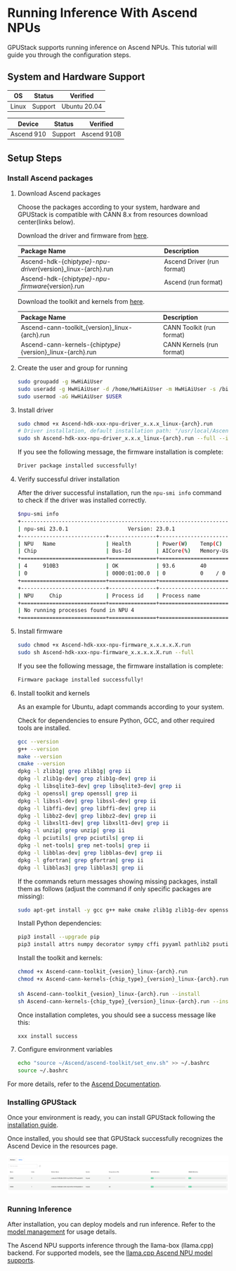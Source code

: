 # Running Inference With Ascend NPUs

GPUStack supports running inference on Ascend NPUs. This tutorial will guide you through the configuration steps.

## System and Hardware Support

| OS    | Status  | Verified     |
| ----- | ------- | ------------ |
| Linux | Support | Ubuntu 20.04 |

| Device     | Status  | Verified    |
| ---------- | ------- | ----------- |
| Ascend 910 | Support | Ascend 910B |

## Setup Steps

### Install Ascend packages

1. Download Ascend packages

   Choose the packages according to your system, hardware and GPUStack is compatible with CANN 8.x from resources download center(links below).

   Download the driver and firmware from [here](https://www.hiascend.com/hardware/firmware-drivers/community).

   | Package Name                                                  | Description                |
   | ------------------------------------------------------------- | -------------------------- |
   | Ascend-hdk-{chip*type}-npu-driver*{version}\_linux-{arch}.run | Ascend Driver (run format) |
   | Ascend-hdk-{chip*type}-npu-firmware*{version}.run             | Ascend (run format)        |

   Download the toolkit and kernels from [here](https://www.hiascend.com/zh/developer/download/community/result?module=cann).

   | Package Name                                                | Description               |
   | ----------------------------------------------------------- | ------------------------- |
   | Ascend-cann-toolkit\_{version}\_linux-{arch}.run            | CANN Toolkit (run format) |
   | Ascend-cann-kernels-{chip*type}*{version}\_linux-{arch}.run | CANN Kernels (run format) |

2. Create the user and group for running

   ```bash
   sudo groupadd -g HwHiAiUser
   sudo useradd -g HwHiAiUser -d /home/HwHiAiUser -m HwHiAiUser -s /bin/bash
   sudo usermod -aG HwHiAiUser $USER
   ```

3. Install driver

   ```bash
   sudo chmod +x Ascend-hdk-xxx-npu-driver_x.x.x_linux-{arch}.run
   # Driver installation, default installation path: "/usr/local/Ascend"
   sudo sh Ascend-hdk-xxx-npu-driver_x.x.x_linux-{arch}.run --full --install-for-all
   ```

   If you see the following message, the firmware installation is complete:

   ```bash
   Driver package installed successfully!
   ```

4. Verify successful driver installation

   After the driver successful installation, run the `npu-smi info` command to check if the driver was installed correctly.

   ```bash
   $npu-smi info
   +------------------------------------------------------------------------------------------------+
   | npu-smi 23.0.1                   Version: 23.0.1                                               |
   +---------------------------+---------------+----------------------------------------------------+
   | NPU   Name                | Health        | Power(W)    Temp(C)           Hugepages-Usage(page)|
   | Chip                      | Bus-Id        | AICore(%)   Memory-Usage(MB)  HBM-Usage(MB)        |
   +===========================+===============+====================================================+
   | 4     910B3               | OK            | 93.6        40                0    / 0             |
   | 0                         | 0000:01:00.0  | 0           0    / 0          3161 / 65536         |
   +===========================+===============+====================================================+
   +---------------------------+---------------+----------------------------------------------------+
   | NPU     Chip              | Process id    | Process name             | Process memory(MB)      |
   +===========================+===============+====================================================+
   | No running processes found in NPU 4                                                            |
   +===========================+===============+====================================================+
   ```

5. Install firmware

   ```bash
   sudo chmod +x Ascend-hdk-xxx-npu-firmware_x.x.x.x.X.run
   sudo sh Ascend-hdk-xxx-npu-firmware_x.x.x.x.X.run --full
   ```

   If you see the following message, the firmware installation is complete:

   ```bash
   Firmware package installed successfully!
   ```

6. Install toolkit and kernels

   As an example for Ubuntu, adapt commands according to your system.

   Check for dependencies to ensure Python, GCC, and other required tools are installed.

   ```bash
   gcc --version
   g++ --version
   make --version
   cmake --version
   dpkg -l zlib1g| grep zlib1g| grep ii
   dpkg -l zlib1g-dev| grep zlib1g-dev| grep ii
   dpkg -l libsqlite3-dev| grep libsqlite3-dev| grep ii
   dpkg -l openssl| grep openssl| grep ii
   dpkg -l libssl-dev| grep libssl-dev| grep ii
   dpkg -l libffi-dev| grep libffi-dev| grep ii
   dpkg -l libbz2-dev| grep libbz2-dev| grep ii
   dpkg -l libxslt1-dev| grep libxslt1-dev| grep ii
   dpkg -l unzip| grep unzip| grep ii
   dpkg -l pciutils| grep pciutils| grep ii
   dpkg -l net-tools| grep net-tools| grep ii
   dpkg -l libblas-dev| grep libblas-dev| grep ii
   dpkg -l gfortran| grep gfortran| grep ii
   dpkg -l libblas3| grep libblas3| grep ii
   ```

   If the commands return messages showing missing packages, install them as follows (adjust the command if only specific packages are missing):

   ```bash
   sudo apt-get install -y gcc g++ make cmake zlib1g zlib1g-dev openssl libsqlite3-dev libssl-dev libffi-dev libbz2-dev libxslt1-dev unzip pciutils net-tools libblas-dev gfortran libblas3
   ```

   Install Python dependencies:

   ```bash
   pip3 install --upgrade pip
   pip3 install attrs numpy decorator sympy cffi pyyaml pathlib2 psutil protobuf scipy requests absl-py wheel typing_extensions
   ```

   Install the toolkit and kernels:

   ```bash
   chmod +x Ascend-cann-toolkit_{vesion}_linux-{arch}.run
   chmod +x Ascend-cann-kernels-{chip_type}_{version}_linux-{arch}.run

   sh Ascend-cann-toolkit_{vesion}_linux-{arch}.run --install
   sh Ascend-cann-kernels-{chip_type}_{version}_linux-{arch}.run --install
   ```

   Once installation completes, you should see a success message like this:

   ```bash
   xxx install success
   ```

7. Configure environment variables

   ```bash
   echo "source ~/Ascend/ascend-toolkit/set_env.sh" >> ~/.bashrc
   source ~/.bashrc
   ```

For more details, refer to the [Ascend Documentation](https://www.hiascend.com/document/detail/zh/CANNCommunityEdition/80RC2alpha002/softwareinst/instg/instg_0019.html).

### Installing GPUStack

Once your environment is ready, you can install GPUStack following the [installation guide](../installation/installation-script.md).

Once installed, you should see that GPUStack successfully recognizes the Ascend Device in the resources page.

![ascend-device](../assets/tutorials/running-inference-with-ascend-npus/resources-ascend-device.png)

### Running Inference

After installation, you can deploy models and run inference. Refer to the [model management](../user-guide/model-management.md) for usage details.

The Ascend NPU supports inference through the llama-box (llama.cpp) backend. For supported models, see the [llama.cpp Ascend NPU model supports](https://github.com/ggerganov/llama.cpp/blob/958367bf530d943a902afa1ce1c342476098576b/docs/backend/CANN.md).
